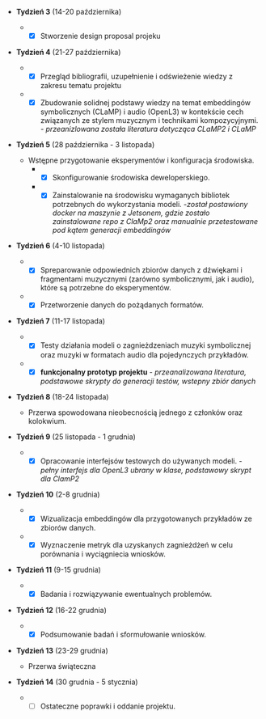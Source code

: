 * **Tydzień 3** (14-20 października)
    * - [X] Stworzenie design proposal projeku

* **Tydzień 4** (21-27 października)
    * - [X] Przegląd bibliografii, uzupełnienie i odświeżenie wiedzy z zakresu tematu projektu 
    * - [X] Zbudowanie solidnej podstawy wiedzy na temat embeddingów symbolicznych (CLaMP) i audio (OpenL3) w kontekście cech związanych ze stylem muzycznym i technikami kompozycyjnymi. - _przeanizlowana została literatura dotycząca CLaMP2 i CLaMP_

* **Tydzień 5** (28 października - 3 listopada)
    * Wstępne przygotowanie eksperymentów i konfiguracja środowiska.
        * - [X] Skonfigurowanie środowiska deweloperskiego.
        * - [X] Zainstalowanie na środowisku wymaganych bibliotek potrzebnych do wykorzystania modeli.
        -_został postawiony docker na maszynie z Jetsonem, gdzie zostało zainstalowane repo z ClaMp2 oraz manualnie przetestowane pod kątem generacji embeddingów_
* **Tydzień 6** (4-10 listopada)
    * - [X] Spreparowanie odpowiednich zbiorów danych z dźwiękami i fragmentami muzycznymi (zarówno symbolicznymi, jak i audio), które są potrzebne do eksperymentów.
    * - [X] Przetworzenie danych do pożądanych formatów.

* **Tydzień 7** (11-17 listopada)
    * - [X] Testy działania modeli o zagnieżdzeniach muzyki symbolicznej oraz muzyki w formatach audio dla pojedynczych przykładów.
    * - [X] **funkcjonalny prototyp projektu** - _przeanalizowana literatura, podstawowe skrypty do generacji testów, wstepny zbiór danych_
* **Tydzień 8** (18-24 listopada)

    * Przerwa spowodowana nieobecnością jednego z członków oraz kolokwium.

* **Tydzień 9** (25 listopada - 1 grudnia)
    * - [X] Opracowanie interfejsów testowych do używanych modeli. - _pełny interfejs dla OpenL3 ubrany w klase, podstawowy skrypt dla ClamP2_

* **Tydzień 10** (2-8 grudnia)
    * - [X] Wizualizacja embeddingów dla przygotowanych przykładów ze zbiorów danych.
    * - [X] Wyznaczenie metryk dla uzyskanych zagnieżdżeń w celu porównania i wyciągniecia wniosków.

* **Tydzień 11** (9-15 grudnia)
    * - [X] Badania i rozwiązywanie ewentualnych problemów.
    
* **Tydzień 12** (16-22 grudnia)
    * - [X] Podsumowanie badań i sformułowanie wniosków.

* **Tydzień 13** (23-29 grudnia)
    * Przerwa świąteczna

* **Tydzień 14** (30 grudnia - 5 stycznia)
    * - [ ] Ostateczne poprawki i oddanie projektu.